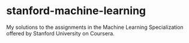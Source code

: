 # stanford-machine-learning
My solutions to the assignments in the Machine Learning Specialization offered by Stanford University on Coursera.
